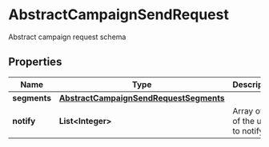 

# AbstractCampaignSendRequest

Abstract campaign request schema

## Properties

| Name | Type | Description | Notes |
|------------ | ------------- | ------------- | -------------|
|**segments** | [**AbstractCampaignSendRequestSegments**](AbstractCampaignSendRequestSegments.md) |  |  |
|**notify** | **List&lt;Integer&gt;** | Array of IDs of the users to notify |  [optional] |



